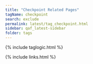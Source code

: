```yaml
---
title: "Checkpoint Related Pages"
tagName: checkpoint
search: exclude
permalink: latest/tag_checkpoint.html
sidebar: qaf_latest-sidebar
folder: tags
---
```

{% include taglogic.html %}

{% include links.html %}
